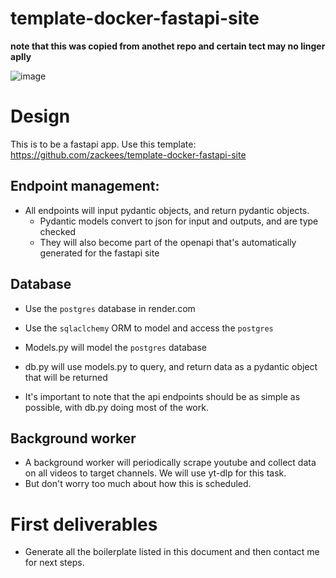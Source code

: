 # template-docker-fastapi-site

**note that this was copied from anothet repo and certain tect may no linger aplly**

![image](https://github.com/TechWatchProject/media-bias-scorer/assets/6856673/25e239e8-1600-4805-870c-877abe8c7be3)


# Design

This is to be a fastapi app. Use this template: https://github.com/zackees/template-docker-fastapi-site



## Endpoint management:

  * All endpoints will input pydantic objects, and return pydantic objects.
    * Pydantic models convert to json for input and outputs, and are type checked
    * They will also become part of the openapi that's automatically generated for the fastapi site


## Database

  * Use the `postgres` database in render.com
  * Use the `sqlaclchemy` ORM to model and access the `postgres`

  * Models.py will model the `postgres` database
  * db.py will use models.py to query, and return data as a pydantic object that will be returned
  * It's important to note that the api endpoints should be as simple as possible, with db.py doing most of the work.


## Background worker

  * A background worker will periodically scrape youtube and collect data on all videos to target channels. We will use yt-dlp for this task.
  * But don't worry too much about how this is scheduled.


# First deliverables

  * Generate all the boilerplate listed in this document and then contact me for next steps.
